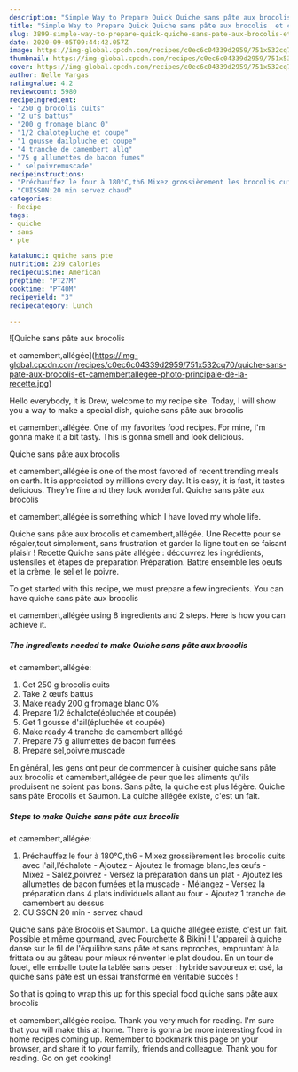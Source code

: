 ```yaml
---
description: "Simple Way to Prepare Quick Quiche sans pâte aux brocolis  et camembert,allégée"
title: "Simple Way to Prepare Quick Quiche sans pâte aux brocolis  et camembert,allégée"
slug: 3899-simple-way-to-prepare-quick-quiche-sans-pate-aux-brocolis-et-camembert-allegee
date: 2020-09-05T09:44:42.057Z
image: https://img-global.cpcdn.com/recipes/c0ec6c04339d2959/751x532cq70/quiche-sans-pate-aux-brocolis-et-camembertallegee-photo-principale-de-la-recette.jpg
thumbnail: https://img-global.cpcdn.com/recipes/c0ec6c04339d2959/751x532cq70/quiche-sans-pate-aux-brocolis-et-camembertallegee-photo-principale-de-la-recette.jpg
cover: https://img-global.cpcdn.com/recipes/c0ec6c04339d2959/751x532cq70/quiche-sans-pate-aux-brocolis-et-camembertallegee-photo-principale-de-la-recette.jpg
author: Nelle Vargas
ratingvalue: 4.2
reviewcount: 5980
recipeingredient:
- "250 g brocolis cuits"
- "2 ufs battus"
- "200 g fromage blanc 0"
- "1/2 chalotepluche et coupe"
- "1 gousse dailpluche et coupe"
- "4 tranche de camembert allg"
- "75 g allumettes de bacon fumes"
- " selpoivremuscade"
recipeinstructions:
- "Préchauffez le four à 180°C,th6 Mixez grossièrement les brocolis cuits avec l&#39;ail,l’échalote Ajoutez Ajoutez le fromage blanc,les œufs Mixez Salez,poivrez Versez la préparation dans un plat Ajoutez les allumettes de bacon fumées et la muscade Mélangez Versez la préparation dans 4 plats individuels allant au four Ajoutez 1 tranche de camembert au dessus"
- "CUISSON:20 min servez chaud"
categories:
- Recipe
tags:
- quiche
- sans
- pte

katakunci: quiche sans pte 
nutrition: 239 calories
recipecuisine: American
preptime: "PT27M"
cooktime: "PT40M"
recipeyield: "3"
recipecategory: Lunch

---
```



![Quiche sans pâte aux brocolis

et camembert,allégée](https://img-global.cpcdn.com/recipes/c0ec6c04339d2959/751x532cq70/quiche-sans-pate-aux-brocolis-et-camembertallegee-photo-principale-de-la-recette.jpg)

Hello everybody, it is Drew, welcome to my recipe site. Today, I will show you a way to make a special dish, quiche sans pâte aux brocolis

et camembert,allégée. One of my favorites food recipes. For mine, I'm gonna make it a bit tasty. This is gonna smell and look delicious.

Quiche sans pâte aux brocolis

et camembert,allégée is one of the most favored of recent trending meals on earth. It is appreciated by millions every day. It is easy, it is fast, it tastes delicious. They're fine and they look wonderful. Quiche sans pâte aux brocolis

et camembert,allégée is something which I have loved my whole life.

Quiche sans pâte aux brocolis et camembert,allégée. Une Recette pour se régaler,tout simplement, sans frustration et garder la ligne tout en se faisant plaisir ! Recette Quiche sans pâte allégée : découvrez les ingrédients, ustensiles et étapes de préparation Préparation. Battre ensemble les oeufs et la crème, le sel et le poivre.


To get started with this recipe, we must prepare a few ingredients. You can have quiche sans pâte aux brocolis

et camembert,allégée using 8 ingredients and 2 steps. Here is how you can achieve it.

<!--inarticleads1-->

##### The ingredients needed to make Quiche sans pâte aux brocolis

et camembert,allégée:

1. Get 250 g brocolis cuits
1. Take 2 œufs battus
1. Make ready 200 g fromage blanc 0%
1. Prepare 1/2 échalote(épluchée et coupée)
1. Get 1 gousse d&#39;ail(épluchée et coupée)
1. Make ready 4 tranche de camembert allégé
1. Prepare 75 g allumettes de bacon fumées
1. Prepare  sel,poivre,muscade


En général, les gens ont peur de commencer à cuisiner quiche sans pâte aux brocolis et camembert,allégée de peur que les aliments qu&#39;ils produisent ne soient pas bons. Sans pâte, la quiche est plus légère. Quiche sans pâte Brocolis et Saumon. La quiche allégée existe, c&#39;est un fait. 

<!--inarticleads2-->

##### Steps to make Quiche sans pâte aux brocolis

et camembert,allégée:

1. Préchauffez le four à 180°C,th6 - Mixez grossièrement les brocolis cuits avec l&#39;ail,l’échalote - Ajoutez - Ajoutez le fromage blanc,les œufs - Mixez - Salez,poivrez - Versez la préparation dans un plat - Ajoutez les allumettes de bacon fumées et la muscade - Mélangez - Versez la préparation dans 4 plats individuels allant au four - Ajoutez 1 tranche de camembert au dessus
1. CUISSON:20 min - servez chaud


Quiche sans pâte Brocolis et Saumon. La quiche allégée existe, c&#39;est un fait. Possible et même gourmand, avec Fourchette &amp; Bikini ! L&#39;appareil à quiche danse sur le fil de l&#39;équilibre sans pâte et sans reproches, empruntant à la frittata ou au gâteau pour mieux réinventer le plat doudou. En un tour de fouet, elle emballe toute la tablée sans peser : hybride savoureux et osé, la quiche sans pâte est un essai transformé en véritable succès ! 

So that is going to wrap this up for this special food quiche sans pâte aux brocolis

et camembert,allégée recipe. Thank you very much for reading. I'm sure that you will make this at home. There is gonna be more interesting food in home recipes coming up. Remember to bookmark this page on your browser, and share it to your family, friends and colleague. Thank you for reading. Go on get cooking!
